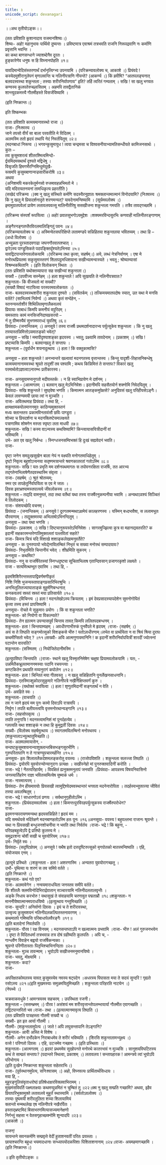 ```yaml
---
title: ३
unicode_script: devanagari
---
```


।।अथ तृतीयोऽङ्कः।।

(ततः प्रविशति कुशानादाय यजमानशिष्यः।)  
शिष्यः\- अहो!  महानुभावः पार्थिवो दुष्यन्तः । प्रविष्टमात्र एवाश्रमं तत्रभवति राजनि निरूपद्रवाणि नः कर्माणि प्रवृत्तानि भवन्ति ।  
का कथा बाणसन्धाने ज्याशब्देनैव दूरतः ।  
हुङ्कारेणेव धनुषः स हि विघ्नानपोहति ॥१॥

यावदिमान्वेदिसंस्तरणार्थं दर्भानृत्विग्भ्य उपनयामि ।  (परिक्रम्यावलोक्य च, आकाशे ।) प्रियंवदे ! कस्येदमुशीरानुलेपनं मृणालवन्ति च नलिनीपत्राणि नीयन्ते? (आकर्ण्य ।) किं व्रवीषि? “आतपलङ्घनात् बलवदस्वस्था शकुन्तला ; तस्याः शरीरनिर्वापणाय” इति? तर्हि त्वरितं गम्यताम् । सखि ! सा खलु भगवतः कण्वस्य कुलपतेरुच्छ्वसितम् । अहमपि तावद्वैतानिकं  
शान्त्युदकमस्यै गौतमीहस्ते विसर्जयिष्यामि ।  
  

(इति निष्क्रान्तः।)  
  

इति विष्कम्भकः

(ततः प्रविशति कामयमानावस्थो राजा ।)  
राजा\- (निःश्वस्य ।)  
जाने तपसो वीर्यं सा बाला परवतीति मे विदितम् ।  
अलमस्मि ततो हृदयं तथापि नेदं निवर्तयितुम् ॥२॥  
(मदनबाधां निरूप्य ।) भगवन्कुसुमायुध !  त्वया चन्द्रमसा च विश्वसनीयाभ्यामतिसन्धीयते कामिजनसार्थः । कुतः –  
तव कुसुमशरत्वं शीतरश्मित्वमिन्दो-  
र्द्वयमिदमयथार्थं दृश्यते मद्विधेषु ।  
विसृजति हिमगर्भैरग्निमिन्दुर्मयूखै-  
स्त्वमपि कुसुमबाणान्वज्रसारीकरोषि ॥३॥  
अथवा  
{अनिशमपि मकरकेतुर्मनसो रुजमावहन्नभिमतो मे ।  
यदि मदिरायतनयनां तामधिकृत्य प्रहरतीति }  
(सखेदं परिक्रम्य ।)क्व नु खलु संस्थिते कर्मणि सदस्यैरनुज्ञातः श्रमक्लान्तमात्मानं विनोदयामि? (निःश्वस्य ।) किं नु खलु मे प्रियादर्शनादृते शरणमन्यत्? यावदेनामन्विष्यामि । (सूर्यमवलोक्य ।)  
इमामुग्रातपवेलां प्रायेण लतावलयवत्सु मालिनीतीरेषु ससखीजना शकुन्तला गमयति । तत्रैव तावद्गच्छामि ।

(परिक्रम्य संस्पर्शं रूपयित्वा ।) अहो! प्रवातसुभगोऽयमुद्देशः ।शक्यमरविन्दसुरभिः कणवाही मालिनीतरङ्गाणाम् ।  
अङ्गैरनङ्गतप्तैरविरलमालिङ्गितुं पवनः ॥४॥  
(परिक्रम्यावलोक्य च ।) अस्मिन्वेतसपरिक्षिप्ते लतामण्डपे सन्निहितया शकुन्तलया भवितव्यम् । तथा हि – (अधो विलोक्य ।)  
अभ्युन्नता पुरस्तादवगाढा जघनगौरवात्पश्चात् ।  
द्वारेऽस्य पाण्डुसिकते पदपङ्क्तिर्दृश्यतेऽभिनवा ॥५॥  
यावद्विटपान्तरेणावलोकयामि ।(परिक्रम्य तथा कृत्वा, सहर्षम्।) अये, लब्धं नेत्रनिर्वाणम् । एषा मे मनोरथप्रियतमा सकुसुमास्तरणं शिलापट्टमधिशयाना सखीभ्यामन्वास्यते । भवतु ; श्रोष्याम्यासां विश्रम्भकथितानि । (इति विलोकयन् स्थितः ।)  
(ततः प्रविशति यथोक्तव्यापारा सह सखीभ्यां शकुन्तला।)  
सख्यौ \- (उपवीज्य सस्नेहम् ।) हला शकुन्तले ! अपि सुखयति ते नलिनीपत्रवातः?  
शकुन्तला\- किं वीजयतो मां सख्यौ?  
(सख्यौ विषादं नाटयित्वा परस्परमवलोकयतः ।)  
राजा\- बलवदस्वस्थशरीरा शकुन्तला दृश्यते ।  (सवितर्कम् ।) तत्किमयमातपदोषः स्यात्, उत यथा मे मनसि वर्तते? (साभिलाषं निर्वर्ण्य ।) अथवा कृतं सन्देहेन, -  
स्तनन्यस्तोशीरं शिथिलितमृणालैकवलयं  
प्रियायाः साबाधं किमपि कमनीयं वपुरिदम् ।  
समस्तापः कामं मनसिजनिदाघप्रसरयो –  
र्न तु ग्रीष्मस्यैवं सुभगमपराध्दं युवतिषु ॥६॥  
प्रियंवदा\- (जनान्तिकम् ।) अनसूये !  तस्य राजर्षेः प्रथमदर्शनादारभ्य पर्युत्सुकेव शकुन्तला । किं नु खलु तस्यास्तन्निमित्तोऽयमातङ्को भवेत्?  
अनसूया – सखि ! ममापीदृश्याशङ्का हृदयस्य । भवतु; प्रक्ष्यामि तावदेनाम् ।  (प्रकाशम् ।) सखि ! प्रष्टव्यासि किमपि । बलवान्खलु ते सन्तापः ।  
शकुन्तला – (पूर्वार्धेन शयनादुत्थाय ।) हला ! किं वक्तुकामासि?

अनसूया – हला शकुन्तले ! अनभ्यन्तरे खल्वावां मदनगतस्य वृत्तान्तस्य । किन्तु यादृशी-तिहासनिबन्धेषु कामयमानानामवस्था श्रूयते तादृशीं तव पश्यामि ; कथय किन्निमित्तं ते सन्तापः? विकारं खलु परमार्थतोऽज्ञात्वाऽनारम्भः प्रतीकारस्य।

राजा\- अनसूयामप्यनुगतो मदीयस्तर्कः । न हि स्वाभिप्रायेण मे दर्शनम् ।  
शकुन्तला – (आत्मगतम् ।) बलवान् खलु मेऽभिनिवेशः। इदानीमपि सहसैतयोर्न शक्नोमि निवेदयितुम् ।  
प्रियंवदा\- सखि शकुन्तले ! सुष्ठ्वेषा भणति । किमात्मन आतङ्कमुपेक्षसे? अनुदिवसं खलु परिहीयसेऽङ्गैः। केवलं लावण्यमयी छाया त्वां न मुञ्चति ।  
राजा\- अवितथमाह प्रियंवदा। तथा हि, -  
क्षामक्षामकपोलमाननमुरः काठिन्यमुक्तस्तनं  
मध्यः क्लान्ततरः प्रकामविनतावंसौ छविः पाण्डुरा ।  
शोच्या च प्रियदर्शना च मदनक्लिष्टेयमालक्ष्यते  
पत्राणामिव शोषणेन मरुता स्पृष्टा लता माधवी ॥७॥  
शकुन्तला\- सखि ! कस्य वाऽन्यस्य कथयिष्यामि? किन्त्वायासयित्रीदानीं वां  
भविष्यामि ।  
उभे\- अत एव खलु निर्बन्धः । स्निग्धजनसम्विभक्तं हि दुःखं सह्यवेदनं भवति।  
राजा-

पृष्टा जनेन समदुःखसुखेन बाला नेयं न वक्ष्यति मनोगतमाधिहेतुम् ।  
दृष्टो निवृत्य बहुशोऽप्यनया सतृष्णमत्रान्तरे श्रवणकातरतां गतोऽस्मि ॥८॥  
शकुन्तला\- सखि ! यतः प्रभृति मम दर्शनपथमागतः स तपोवनरक्षिता राजर्षिः, तत आरभ्य तद्गतेनाभिलाषेणैतदवस्थास्मि संवृत्ता ।  
राजा\- (सहर्षम् ।) श्रुतं श्रोतव्यम्;  
स्मर एव तापहेतुर्निर्वापयिता स एव मे जातः ।  
दिवस इवाभ्रश्यामस्तपात्यये जीवलोकस्य ॥९॥  
शकुन्तला – तद्यदि वामनुमतं, तदा तथा वर्तेथां यथा तस्य राजर्षेरनुकम्पनीया भवामि । अन्यथाऽवश्यं सिञ्चितं मे तिलोदकम् ।  
राजा\- संशयच्छेदि वचनम्।  
प्रियंवदा \- (जनान्तिकम् ।) अनसूये ! दूरगतमन्मथाऽक्षमेयं कालहरणस्य । यस्मिन् बध्दभावैषा, स ललामभूतः पौरवाणाम् । तद्युक्तमस्या अभिलाषोऽभिनन्दितुम् ।  
अनसूया – तथा यथा भणसि ।  
प्रियवंदा\- (प्रकाशम् ।) सखि ! दिष्ट्यानुरूपस्तेऽभिनिवेशः । सागरमुज्झित्वा कुत्र वा महानद्यवतरति? क इदानीं सहकारमन्तरेणातिमुक्तलतां पल्लवितां सहते?  
राजा\- किमत्र चित्रं यदि विशाखे शशाङ्कलेखामनुवर्तेते?  
अनसूया \- कः पुनरुपायो भवेद्येनाविलम्बितं निभृतं च सख्या मनोरथं सम्पादयावः?  
प्रियंवदा\- निभृतमिति चिन्तनीयं भवेत् । शीघ्रमिति सुकरम् ।  
अनसूया – कथमिव?  
प्रियंवदा\- ननु स राजर्षिरेतस्यां स्निग्धदृष्ट्या सूचिताभिलाष एतान्दिवसान् प्रजागरकृशो लक्ष्यते ।  
राजा \- सत्यमित्थम्भूत एवास्मि । तथा हि, -  
  

इदमशिशिरैरन्तस्तापाद्विवर्णमणीकृतं  
निशि निशि भुजन्यस्तापाङ्गप्रसारिभिरश्रुभिः ।  
अनभिलुलितज्याघाताङ्कं मुहुर्मणिबन्धनात्  
कनकवलयं स्रस्तं स्रस्तं मया प्रतिसार्यते ॥१०॥  
प्रियंवदा\- (विचिन्त्य ।) हला ! मदनलेखोऽस्य क्रियताम् । इमं देवप्रसादस्यापदेशेन सुमनोगोपितं  
कृत्वा तस्य हस्तं प्रापयिष्यामि ।  
अनसूया\- रोचते मे सुकुमारः प्रयोगः । किं वा शकुन्तला भणति?  
शकुन्तला\- को नियोगो वा विकल्प्यते?  
प्रियंवदा\- तेन ह्यात्मन उपन्यासपूर्वं चिन्तय तावत् किमपि ललितपदबन्धनम् ।  
शकुन्तला\- हला !  चिन्तयाम्यहम् । अवधीरणाभीरुकं पुनर्वेपते मे हृदयम् ।राजा\- (सहर्षम् ।)  
अयं स ते तिष्ठति सङ्गमोत्सुको विशङ्कसे भीरु ! यतोऽवधीरणाम्।लभेत वा प्रार्थयिता न वा श्रियं श्रिया दुरापः कथमीप्सितो भवेत् ? ॥११॥सख्यौ\- अयि आत्मगुणावमानिनि ! क इदानीं शरीरनिर्वापयित्रीं शारदीं ज्योत्स्नां पटान्तेन वारयति?  
शकुन्तला\- (सस्मितम् ।) नियोजितेदानीमस्मि ।

(इत्युपविष्टा चिन्तयति ।)राजा\- स्थाने खलु विस्मृतनिमेषेण चक्षुषा प्रियामवलोकयामि । यतः, -  
उन्नमितैकभ्रूलतमाननमस्याः पदानि रचयन्त्याः ।  
कण्टकितेन प्रथयति मय्यनुरागं कपोलेन ॥१२॥  
शकुन्तला\- हला ! चिन्तितं मया गीतवस्तु । न खलु सन्निहितानि पुनर्लेखनसाधनानि।  
प्रियंवदा\- एतस्मिञ्शुकोदरसुकुमारे नलिनीपत्रे नखैर्निक्षिप्तवर्णं कुरु ।  
शकुन्तला\- (यथोक्तं रूपयित्वा ।) हला ! शृणुतमिदानीं सङ्गतार्थं न वेति ।  
उभे\- अवहिते स्वः ।  
शकुन्तला\- (वाचयति ।)  
तव न जाने हृदयं मम पुनः कामो दिवाऽपि रात्रावपि ।  
निर्घृण ! तपति बलीयस्त्वयि वृत्तमनोरथान्यङ्गानि ॥१३॥  
राजा\- (सहसोपसृत्य ।)  
तपति तनुगात्रि ! मदनस्त्वामनिशं मां पुनर्दहत्येव ।  
ग्लपयति यथा शशाङ्कं न तथा हि कुमुद्वतीं दिवसः ॥१४॥  
सख्यौ\- (विलोक्य सहर्षमुत्थाय ।) स्वागतमविलम्बिनो मनोरथस्य ।  
(शकुन्तलाऽभ्युत्थातुमिच्छति।)  
राजा\- अलमलमायासेन,  -  
सन्दष्टकुसुमशयनान्याशुक्लान्तबिसभङ्गसुरभीणि ।  
गुरुपरितापानि न ते गात्राण्युपचारमर्हन्ति ॥१५॥  
अनसूया\- इतः शिलातलैकदेशमलङ्करोतु वयस्यः ।  (राजोपविशति । शकुन्तला सलज्जा तिष्ठति ।)  
प्रियंवदा\- द्वयोरपि युवयोरन्योन्यानुरागः प्रत्यक्षः । सखीस्नेहो मां पुनरुक्तवादिनीं करोति ।  
राजा\- भद्रे !  नैतत्परिहार्यम् । विवक्षितं ह्यनुक्तमनुतापं जनयति ।प्रियंवदा\- आपन्नस्य विषयनिवासिनो जनस्यार्तिहरेण राज्ञा भवितव्यमित्येष युष्माकं धर्मः ।  
राजा\- नास्मात्परम् ।  
प्रियंवदा\- तेन हीयमावयोः प्रियसखी त्वामुद्दिश्येदमवस्थान्तरं भगवता मदनेनारोपिता । तदर्हस्यभ्युपपत्त्या जीवितं तस्या अवलम्बितुम् ।  
राजा\- भद्रे ! साधारणोऽयं प्रणयः । सर्वथानुगृहीतोऽस्मि ।  
शकुन्तला\- (प्रियंवदामवलोक्य ।) हला ! किमन्तःपुरविरहपर्युत्सुकस्य राजर्षेरुपरोधेन?  
राजा-  
इदमनन्यपरायणमन्यथा हृदयसन्निहिते ! हृदयं मम ।  
यदि समर्थयसे मदिरेक्षणे मदनबाणहतोऽस्मि हतः पुनः ॥१६॥अनसूया\- वयस्य ! बहुवल्लभा राजानः श्रूयन्ते । यथा नः प्रियसखी बन्धुजनशोचनीया न भवति तथा निर्वर्तय ।राजा\- भद्रे ! किं बहुना, -  
परिग्रहबहुत्वेऽपि द्वे प्रतिष्ठे कुलस्य मे ।  
समुद्ररशना चोर्वी सखी च युवयोरियम् ॥१७॥  
उभे\- निर्वृते स्वः ।  
प्रियंवदा\- (सदृष्टिक्षेपम् ।) अनसूये !  यथैष इतो दत्तदृष्टिरुत्सुको मृगपोतको मातरमन्विष्यति । एहि, संयोजयाव एनम् ।

(इत्युभे प्रस्थिते ।)शकुन्तला \- हला ! अशरणास्मि । अन्यतरा युवयोरागच्छतु ।  
उभौ\- पृथिव्या यः शरणं स तव समिपे वर्तते ।  
(इति निष्क्रान्ते ।)  
शकुन्तला\- कथं गते एव?  
राजा\- अलमावेगेन । नन्वयमाराधयिता जनस्तव समीपे वर्तते।  
किं शीतलैः क्लमविनोदिभिरार्द्रवातान् सञ्चारयामि नलिनीदलतालवृन्तैः ।  
अङ्के निधाय करभोरु ! यथासुखं ते संवाहयामि चरणावुत पद्मताम्रौ ॥१८॥शकुन्तला\- न माननीयेष्वात्मानमपराधयिष्ये ।(इत्युत्थाय गन्तुमिच्छति ।)  
राजा\- सुन्दरि ! अनिर्वाणो दिवसः । इयं च ते शरीरावस्था,  
उत्सृज्य कुसुमशयनं नलिनीदलकल्पितस्तनावरणम् ।  
कथमातपे गमिष्यसि परिबाधापेलवैरङ्गैः ॥१९॥  
(इति बलादेनां निवर्तयति ।)  
शकुन्तला\- पौरव !  रक्ष विनयम् । मदनसन्तप्ताऽपि न खल्वात्मनः प्रभवामि ।राजा\- भीरु !  अलं गुरुजनभयेन । दृष्टा ते विदितधर्मा तत्रभवान्न तत्र दोषं ग्रहीष्यति कुलपतिः । अपि च, -  
गान्धर्वेण विवाहेन बह्वयो राजर्षिकन्यकाः ।  
श्रूयन्ते परिणीतास्ताः पितृभिश्चाभिनन्दिताः ॥२०॥  
शकुन्तला\- मुञ्च तावन्माम् । भूयोऽपि सखीजनमनुमानयिष्ये ।  
राजा\- भवतु, मोक्ष्यामि ।  
शकुन्तला\- कदा?  
राजा-  
  

अपरिक्षतकोमलस्य यावत् कुसुमस्येव नवस्य षट्पदेन ।अधरस्य पिपासता मया ते सदयं सुन्दरि ! गृह्यते रसोऽस्य ॥२१॥(इति मुखमस्याः समुन्नमयितुमिच्छति । शकुन्तला परिहरति नाट्येन ।)  
(नेपथ्ये ।)

चक्रवाकवधुके ! आमन्त्रयस्व सहचरम् । उपस्थिता रजनी।  
शकुन्तला – (ससम्भ्रमम् ।) पौरव !  असंशयं मम शरीरवृत्तान्तोपलम्भायार्या गौतमीत एवागच्छति । तद्विटपान्तरितो भव।राजा\- तथा । (इत्यात्मानमावृत्य तिष्ठति ।)  
(ततः प्रविशति पात्रहस्ता गौतमी सख्यौ च ।)  
सख्यौ\- इत इत आर्या गौतमी ।  
गौतमी\- (शकुन्तलामुपेत्य ।) जाते ! अपि लघुसन्तापानि तेऽङ्गानि?  
शकुन्तला\- आर्ये! अस्ति मे विशेषः ।  
गौतमी\- अनेन दर्भोदकेन निराबाधमेव ते शरीरं भविष्यति । (शिरसि शकुन्तलामभ्युक्ष्य ।)  
वत्से !  परिणतो दिवसः । एहि, उटजमेव गच्छामः । (इति प्रस्थिताः ।)  
शकुन्तला\- (आत्मगतम् ।) हृदय! प्रथममेव सुखोपनते मनोरथे कातरभावं न मुञ्चसि । सानुशयविघटितस्य कथं ते साम्प्रतं सन्तापः? (पदान्तरे स्थित्वा, प्रकाशम् ।) लतावलय ! सन्तापहारक ! आमन्त्रये त्वां भूयोऽपि परिभोगाय ।  
(इति दुःखेन निष्क्रान्ता शकुन्तला सहेतराभिः।)  
राजा\- (पूर्वस्थानमुपेत्य, सनिःश्वासम् ।) अहो, विघ्नवत्यः प्रार्थितार्थसिध्दयः ।  
मया हि, -  
मुहुरङ्गुलिसंवृताधरोष्ठं प्रतिषेधाक्षरविक्लवाभिरामम् ।  
मुखमंसविवर्ति पक्ष्मलाक्ष्याः कथमप्युन्नमितं न चुम्बितं तु ॥२२॥क्व नु खलु सम्प्रति गच्छामि? अथवा, इहैव प्रियापरिभुक्तमुक्ते लतावलये मुहूर्तं स्थास्यामि । (सर्वतोऽवलोक्य ।)  
तस्याः पुष्पमयी शरीरलुलिता शय्या शिलायामियं  
क्लान्तो मन्मथलेख एष नलिनीपत्रे नखैरर्पितः ।  
हस्ताद्भ्रष्टमिदं बिसाभरणमित्यासज्यमानेक्षणो  
निर्गन्तुं सहसा न वेतसगृहाच्छक्नोमि शून्यादपि ॥२३॥  
(आकाशे ।)

राजन्!  
सायन्तने सवनकर्मणि सम्प्रवृत्ते वेदीं हुताशनवतीं परितः प्रयस्ताः ।  
छायाश्चरन्ति बहुधा भयमादधानाः सन्ध्यापयोदकपिशाः पिशिताशनानाम् ॥२४॥राजा\- अयमहमागच्छामि ।  
(इति निष्क्रान्तः।)

॥ इति तृतीयोऽङ्कः ॥

